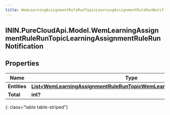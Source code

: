 ```yaml
---
title: WemLearningAssignmentRuleRunTopicLearningAssignmentRuleRunNotification
---
```

## ININ.PureCloudApi.Model.WemLearningAssignmentRuleRunTopicLearningAssignmentRuleRunNotification

## Properties

|Name | Type | Description | Notes|
|------------ | ------------- | ------------- | -------------|
| **Entities** | [**List&lt;WemLearningAssignmentRuleRunTopicWemLearningAssignmentsCreated&gt;**](WemLearningAssignmentRuleRunTopicWemLearningAssignmentsCreated.html) |  | [optional] |
| **Total** | **int?** |  | [optional] |
{: class="table table-striped"}


